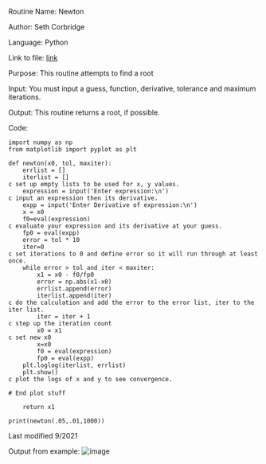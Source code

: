 Routine Name: Newton

Author: Seth Corbridge

Language: Python

Link to file: [link](https://github.com/SethCorb/math4610/blob/356463679483beaecf373ca7f37e1cff1aade7ef/software/netwon.py)

Purpose: This routine attempts to find a root 

Input: You must input a guess, function, derivative, tolerance and maximum iterations.

Output: This routine returns a root, if possible.

Code:
```
import numpy as np
from matplotlib import pyplot as plt

def newton(x0, tol, maxiter):
    errlist = []
    iterlist = []
c set up empty lists to be used for x, y values.
    expression = input('Enter expression:\n')
c input an expression then its derivative.
    expp = input('Enter Derivative of expression:\n')
    x = x0
    f0=eval(expression)
c evaluate your expression and its derivative at your guess.
    fp0 = eval(expp)
    error = tol * 10
    iter=0
c set iterations to 0 and define error so it will run through at least once.
    while error > tol and iter < maxiter:
        x1 = x0 - f0/fp0
        error = np.abs(x1-x0)
        errlist.append(error)
        iterlist.append(iter)
c do the calculation and add the error to the error list, iter to the iter list.
        iter = iter + 1
c step up the iteration count
        x0 = x1
c set new x0
        x=x0
        f0 = eval(expression)
        fp0 = eval(expp)
    plt.loglog(iterlist, errlist)
    plt.show()
c plot the logs of x and y to see convergence.

# End plot stuff

    return x1

print(newton(.05,.01,1000))
```
Last modified 9/2021

Output from example:
![image](https://user-images.githubusercontent.com/89805209/138352644-442f50e1-48d6-4c0e-bb6b-8ee55ce26d11.png)
